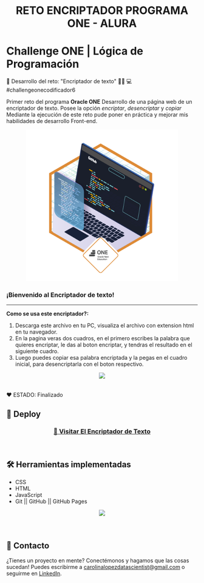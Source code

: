 <h1 align="center"> RETO ENCRIPTADOR PROGRAMA ONE - ALURA </h1>


# Challenge ONE | Lógica de Programación 


🥇 Desarrollo del reto: "Encriptador de texto" 👩‍💻 💻  #challengeonecodificador6

Primer reto del programa **Oracle ONE**
Desarrollo de una página web de un encriptador de texto. Posee la opción *encriptar*, *desencriptar* y *copiar*
Mediante la ejecución de este reto pude poner en práctica y mejorar mis habilidades de desarrollo Front-end. 

<p align="center" >
     <img width="400" heigth="300" src="https://github.com/bety2022/Encriptador/blob/main/insignia_reto.png">
</p>


### ¡Bienvenido al Encriptador de texto!

---

**Como se usa este encriptador?:** 
1. Descarga este archivo en tu PC, visualiza el archivo con extension html en tu navegador.
2. En la pagina veras dos cuadros, en el primero escribes la palabra que quieres encriptar, le das al boton encriptar, y tendras el resultado en el siguiente cuadro.
3. Luego puedes copiar esa palabra encriptada y la pegas en el cuadro inicial, para desencriptarla con el boton respectivo.

<p align="center" >
     <img width="400" heigth="300" src="https://user-images.githubusercontent.com/91544872/157673573-5e781ce9-601c-4ea3-9db1-b60bebf717aa.png">
</p>

<br />
  ❤️ ESTADO: Finalizado
<br />

## 🔎 Deploy
<div align="center">
  <h3>
    <a href="https://bety2022.github.io/Encriptador/" >
      🔗 Visitar El Encriptador de Texto
    </a>
</div>
<br />

## 🛠️ Herramientas implementadas 
  - CSS
  - HTML
  - JavaScript
  - Git || GitHub || GitHub Pages

<div align="center">
    <a href="https://skillicons.dev">
      <img src="https://skillicons.dev/icons?i=css,html,js,git,github" />
    </a>
</div>
<br />

<br />

## 📧 Contacto
¿Tienes un proyecto en mente? Conectémonos y hagamos que las cosas sucedan! Puedes escribirme a carolinalopezdatascientist@gmail.com o seguirme en [LinkedIn](https://www.linkedin.com/in/carolina-lopez-430208106/).
<br /><br />
